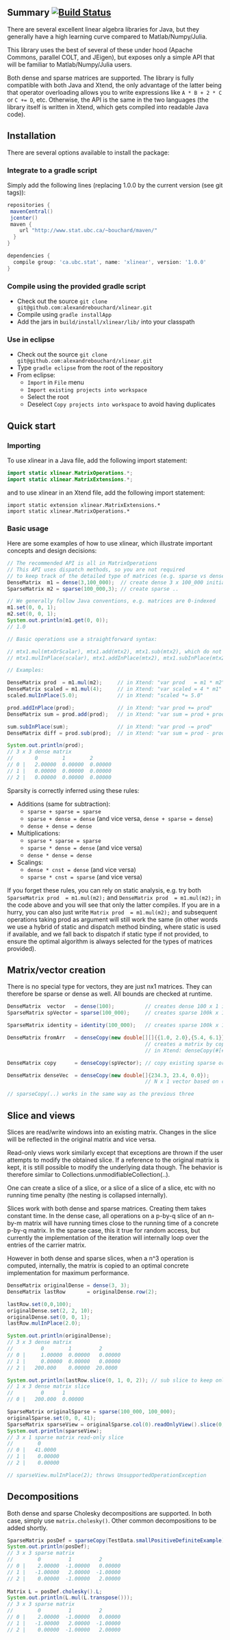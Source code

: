 Summary [![Build Status](https://travis-ci.org/alexandrebouchard/xlinear?branch=master)](https://travis-ci.org/alexandrebouchard/xlinear.png)
-------

There are several excellent linear algebra libraries for Java, but they generally have a 
high learning curve compared to Matlab/Numpy/Julia.

This library uses the best of several of these under hood (Apache Commons, parallel COLT, and JEigen), 
but exposes only a simple API that will be familiar to Matlab/Numpy/Julia users.

Both dense and sparse matrices are supported. The library is fully compatible with both 
Java and Xtend, the only advantage of the latter being that operator overloading allows 
you to write expressions like ``A * B + 2 * C`` or ``C += D``, etc. Otherwise, the API 
is the same in the two languages (the library itself is written in Xtend, which gets compiled 
into readable Java code).


Installation
------------

There are several options available to install the package:

### Integrate to a gradle script

Simply add the following lines (replacing 1.0.0 by the current version (see git tags)):

```groovy
repositories {
 mavenCentral()
 jcenter()
 maven {
    url "http://www.stat.ubc.ca/~bouchard/maven/"
  }
}

dependencies {
  compile group: 'ca.ubc.stat', name: 'xlinear', version: '1.0.0'
}
```

### Compile using the provided gradle script

- Check out the source ``git clone git@github.com:alexandrebouchard/xlinear.git``
- Compile using ``gradle installApp``
- Add the jars in ``build/install/xlinear/lib/`` into your classpath

### Use in eclipse

- Check out the source ``git clone git@github.com:alexandrebouchard/xlinear.git``
- Type ``gradle eclipse`` from the root of the repository
- From eclipse:
  - ``Import`` in ``File`` menu
  - ``Import existing projects into workspace``
  - Select the root
  - Deselect ``Copy projects into workspace`` to avoid having duplicates


Quick start
-----------

### Importing

To use xlinear in a Java file, add the following import statement:

```java
import static xlinear.MatrixOperations.*;
import static xlinear.MatrixExtensions.*;
```

and to use xlinear in an Xtend file, add the following import statement:

```Xtend
import static extension xlinear.MatrixExtensions.*
import static xlinear.MatrixOperations.*
```

### Basic usage

Here are some examples of how to use xlinear, which illustrate important 
concepts and design decisions:

```java
// The recommended API is all in MatrixOperations
// This API uses dispatch methods, so you are not required
// to keep track of the detailed type of matrices (e.g. sparse vs dense)
DenseMatrix  m1 = dense(3,100_000);  // create dense 3 x 100_000 initialized at 0's 
SparseMatrix m2 = sparse(100_000,3); // create sparse ..

// We generally follow Java conventions, e.g. matrices are 0-indexed
m1.set(0, 0, 1);
m2.set(0, 0, 1);
System.out.println(m1.get(0, 0));
// 1.0

// Basic operations use a straightforward syntax: 

// mtx1.mul(mtxOrScalar), mtx1.add(mtx2), mtx1.sub(mtx2), which do not modify the inputs
// mtx1.mulInPlace(scalar), mtx1.addInPlace(mtx2), mtx1.subInPlace(mtx2), which modify mtx1

// Examples:

DenseMatrix prod  = m1.mul(m2);     // in Xtend: "var prod   = m1 * m2"
DenseMatrix scaled = m1.mul(4);     // in Xtend: "var scaled = 4 * m1"
scaled.mulInPlace(5.0);             // in Xtend: "scaled *= 5.0"

prod.addInPlace(prod);              // in Xtend: "var prod += prod"
DenseMatrix sum = prod.add(prod);   // in Xtend: "var sum = prod + prod"

sum.subInPlace(sum);                // in Xtend: "var prod -= prod"
DenseMatrix diff = prod.sub(prod);  // in Xtend: "var sum = prod - prod"

System.out.println(prod);  
// 3 x 3 dense matrix
//       0        1        2      
// 0 |   2.00000  0.00000  0.00000
// 1 |   0.00000  0.00000  0.00000
// 2 |   0.00000  0.00000  0.00000
```

Sparsity is correctly inferred using these rules:

- Additions (same for subtraction):
    - ``sparse + sparse = sparse`` 
    - ``sparse + dense = dense`` (and vice versa, ``dense + sparse = dense``)
    - ``dense + dense = dense`` 
- Multiplications: 
    - ``sparse * sparse = sparse``
    - ``sparse * dense = dense`` (and vice versa)
    - ``dense * dense = dense``
- Scalings:
    - ``dense * cnst = dense`` (and vice versa)
    - ``sparse * cnst = sparse`` (and vice versa)
    
If you forget these rules, you can rely on static analysis, e.g.
try both ``SparseMatrix prod  = m1.mul(m2);`` and 
``DenseMatrix prod  = m1.mul(m2);`` in the code above and you will 
see that only the latter compiles. If you are in a hurry, you can also just 
write ``Matrix prod  = m1.mul(m2);`` and subsequent operations taking prod 
as argument will still work the same (in other words we use a hybrid of static and
dispatch method binding, where static is used if available, and we fall 
back to dispatch if static type if not provided, to ensure the optimal 
algorithm is always selected for the types of matrices provided).


Matrix/vector creation
-----------------------

There is no special type for vectors, they are just nx1 matrices. They can therefore 
be sparse or dense as well. All bounds are checked at runtime. 

```java
DenseMatrix  vector   = dense(100);          // creates dense 100 x 1 initialized at 0
SparseMatrix spVector = sparse(100_000);     // creates sparse 100k x 1 vector init at 0

SparseMatrix identity = identity(100_000);   // creates sparse 100k x 100k identity matrix

DenseMatrix fromArr   = denseCopy(new double[][]{{1.0, 2.0},{5.4, 6.1}});
                                             // creates a matrix by copying array
                                             // in Xtend: denseCopy(#[#[1.0, 2.0], #[5.4, 6.1]])

DenseMatrix copy      = denseCopy(spVector); // copy existing sparse or dense into to a new dense

DenseMatrix denseVec  = denseCopy(new double[]{234.3, 23.4, 0.0}); 
                                             // N x 1 vector based on copying

// sparseCopy(..) works in the same way as the previous three
```

Slice and views
---------------

Slices are read/write windows into an existing matrix. Changes in the slice will be reflected 
in the original matrix and vice versa. 

Read-only views work similarly except that exceptions are thrown if the user attempts to modify
the obtained slice. If a reference to the original matrix is kept, it is still possible to 
modify the underlying data though. The behavior is therefore similar to 
Collections.unmodifiableCollection(..).

One can create a slice of a slice, or a slice of a slice of a slice, etc with no running time 
penalty (the nesting is collapsed internally).

Slices work with both dense and sparse matrices. Creating them takes constant time. 
In the dense case, all operations on a p-by-q slice of an n-by-m matrix will 
have running times close to the running time of a concrete p-by-q matrix.
In the sparse case, this it true for random access, but currently the implementation of the 
iteration will internally loop over the entries of the carrier matrix.  

However in both dense and sparse slices, when a n^3 operation is computed, internally,
the matrix is copied to an optimal concrete implementation for maximum performance.

```java
DenseMatrix originalDense = dense(3, 3);
DenseMatrix lastRow       = originalDense.row(2);

lastRow.set(0,0,100);
originalDense.set(2, 2, 10);
originalDense.set(0, 0, 1);
lastRow.mulInPlace(2.0); 

System.out.println(originalDense);
// 3 x 3 dense matrix
//         0        1         2      
// 0 |     1.00000  0.00000   0.00000
// 1 |     0.00000  0.00000   0.00000
// 2 |   200.000    0.00000  20.0000 

System.out.println(lastRow.slice(0, 1, 0, 2)); // sub slice to keep only first 2 cols
// 1 x 3 dense matrix slice
//         0      1          
// 0 |   200.000  0.00000

SparseMatrix originalSparse = sparse(100_000, 100_000);
originalSparse.set(0, 0, 41);
SparseMatrix sparseView = originalSparse.col(0).readOnlyView().slice(0, 3, 0, 1);
System.out.println(sparseView);
// 3 x 1 sparse matrix read-only slice
//        0      
// 0 |   41.0000 
// 1 |    0.00000
// 2 |    0.00000

// sparseView.mulInPlace(2); throws UnsupportedOperationException
```

Decompositions
--------------

Both dense and sparse Cholesky decompositions are supported. In both case, 
simply use ``matrix.cholesky()``. Other common decompositions to be added 
shortly.

```java
SparseMatrix posDef = sparseCopy(TestData.smallPositiveDefiniteExample);
System.out.println(posDef);
// 3 x 3 sparse matrix
//        0         1         2      
// 0 |    2.00000  -1.00000   0.00000
// 1 |   -1.00000   2.00000  -1.00000
// 2 |    0.00000  -1.00000   2.00000
    
Matrix L = posDef.cholesky().L;
System.out.println(L.mul(L.transpose()));
// 3 x 3 sparse matrix
//        0         1         2      
// 0 |    2.00000  -1.00000   0.00000
// 1 |   -1.00000   2.00000  -1.00000
// 2 |    0.00000  -1.00000   2.00000
```